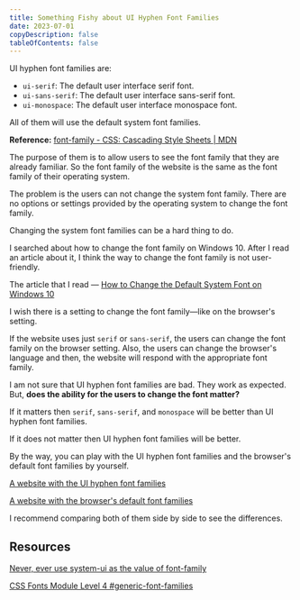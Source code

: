 ```yaml
---
title: Something Fishy about UI Hyphen Font Families
date: 2023-07-01
copyDescription: false
tableOfContents: false
---
```


UI hyphen font families are:

- `ui-serif`: The default user interface serif font.
- `ui-sans-serif`: The default user interface sans-serif font.
- `ui-monospace`: The default user interface monospace font.

All of them will use the default system font families.

**Reference:** [font-family - CSS: Cascading Style Sheets | MDN](https://developer.mozilla.org/en-US/docs/Web/CSS/font-family)

The purpose of them is to allow users to see the font family that they are already familiar. So the font family of the website is the same as the font family of their operating system.

The problem is the users can not change the system font family. There are no options or settings provided by the operating system to change the font family.

Changing the system font families can be a hard thing to do.

I searched about how to change the font family on Windows 10. After I read an article about it, I think the way to change the font family is not user-friendly.

The article that I read — [How to Change the Default System Font on Windows 10](https://www.howtogeek.com/716407/how-to-change-the-default-system-font-on-windows-10/)

I wish there is a setting to change the font family—like on the browser's setting.

If the website uses just `serif` or `sans-serif`, the users can change the font family on the browser setting. Also, the users can change the browser's language and then, the website will respond with the appropriate font family.

I am not sure that UI hyphen font families are bad. They work as expected. But, **does the ability for the users to change the font matter?**

If it matters then `serif`, `sans-serif`, and `monospace` will be better than UI hyphen font families.

If it does not matter then UI hyphen font families will be better.

By the way, you can play with the UI hyphen font families and the browser's default font families by yourself.

[A website with the UI hyphen font families](https://html.cafe/xede2593b)

[A website with the browser's default font families](https://html.cafe/x5a5890fa)

I recommend comparing both of them side by side to see the differences.

## Resources

[Never, ever use system-ui as the value of font-family](https://infinnie.github.io/blog/2017/systemui.html)

[CSS Fonts Module Level 4 #generic-font-families](https://drafts.csswg.org/css-fonts/#generic-font-families)
